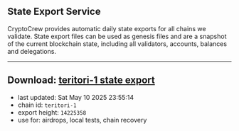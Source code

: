 ## State Export Service
CryptoCrew provides automatic daily state exports for all chains we validate. State export files can be used as genesis files and are a snapshot of the current blockchain state, including all validators, accounts, balances and delegations.

---
**Download: [teritori-1 state export](https://dl-eu2.ccvalidators.com/SERVICE/teritori/teritori-1_export_14225358.json)**
---

- last updated: Sat May 10 2025 23:55:14
- chain id: `teritori-1`
- export height: `14225358`
- use for: airdrops, local tests, chain recovery
